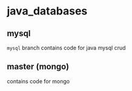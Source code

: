 # java_databases

## mysql
```mysql``` branch contains code for java mysql crud

## master (mongo)
contains code for mongo
